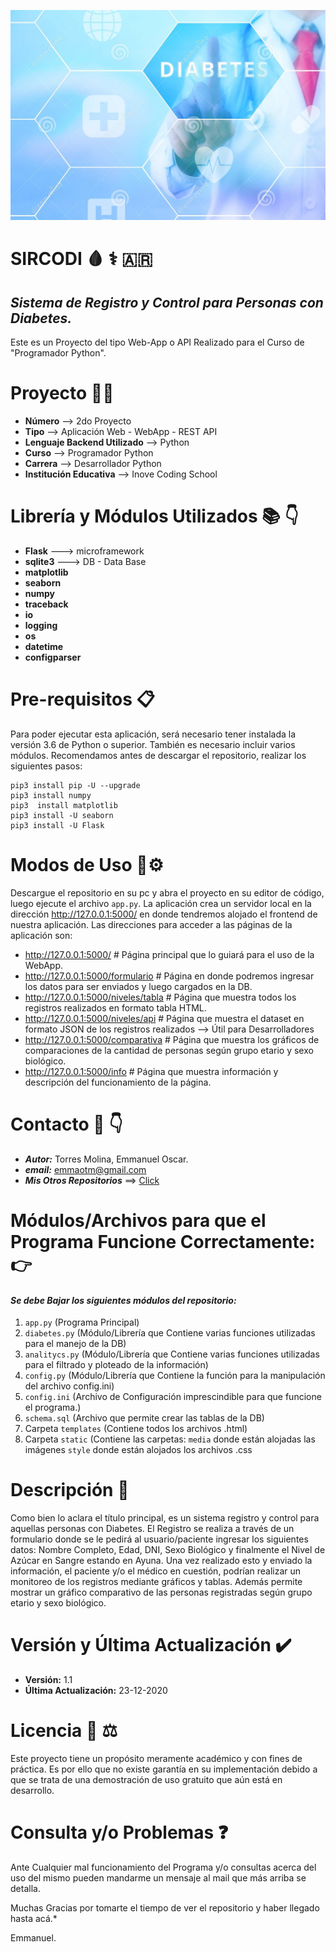 ![logotipo](static/media/diabetes.jpg)
# **SIRCODI** :drop_of_blood: :medical_symbol: :argentina:
 ## *Sistema de Registro y Control para Personas con Diabetes.* 
 Este es un Proyecto del tipo Web-App o API Realizado para el Curso de "Programador Python".
 
 
# **Proyecto** :technologist:
 - **Número** --> 2do Proyecto
 - **Tipo** --> Aplicación Web - WebApp - REST API
 - **Lenguaje Backend Utilizado** --> Python
 - **Curso** --> Programador Python 
 - **Carrera** --> Desarrollador Python
 - **Institución Educativa** --> Inove Coding School
 
 
 # **Librería y Módulos Utilizados** :books: :point_down:
 - **Flask** ---> microframework
 - **sqlite3** ---> DB - Data Base
 - **matplotlib**
 - **seaborn**
 - **numpy**
 - **traceback**
 - **io**
 - **logging**
 - **os**
 - **datetime**
 - **configparser**
 
 
 # **Pre-requisitos** 📋
Para poder ejecutar esta aplicación, será necesario tener instalada la versión 3.6 de Python o superior. También es necesario incluir varios módulos.
Recomendamos antes de descargar el repositorio, realizar los siguientes pasos:

```
pip3 install pip -U --upgrade
pip3 install numpy
pip3  install matplotlib
pip3 install -U seaborn
pip3 install -U Flask
```
 
 # **Modos de Uso** 🔧⚙️
Descargue el repositorio en su pc y abra el proyecto en su editor de código, luego ejecute el archivo ```app.py```. La aplicación crea un servidor local en la dirección http://127.0.0.1:5000/ en donde tendremos alojado el frontend de nuestra aplicación. Las direcciones para acceder a las páginas de la aplicación son:

- http://127.0.0.1:5000/          # Página principal que lo guiará para el uso de la WebApp.
- http://127.0.0.1:5000/formulario # Página en donde podremos ingresar los datos para ser enviados y luego cargados en la DB.
- http://127.0.0.1:5000/niveles/tabla   # Página que muestra todos los registros realizados en formato tabla HTML.
- http://127.0.0.1:5000/niveles/api   # Página que muestra el dataset en formato JSON de los registros realizados --> Útil para Desarrolladores
- http://127.0.0.1:5000/comparativa   # Página que muestra los gráficos de comparaciones de la cantidad de personas según grupo etario y sexo biológico.
- http://127.0.0.1:5000/info   # Página que muestra información y descripción del funcionamiento de la página.
 
 
# **Contacto** :e-mail: :point_down:
 - ***Autor:*** Torres Molina, Emmanuel Oscar.
 - ***email:*** emmaotm@gmail.com
 - ***Mis Otros Repositorios*** ==> [Click](https://github.com/eotorresmolina?tab=repositories)


# **Módulos/Archivos para que el Programa Funcione Correctamente:** :point_right:
 #### *Se debe Bajar los siguientes módulos del repositorio:*
 1. ```app.py``` (Programa Principal)
 2. ```diabetes.py``` (Módulo/Librería que Contiene varias funciones utilizadas para el manejo de la DB)
 3. ```analitycs.py``` (Módulo/Librería que Contiene varias funciones utilizadas para el filtrado y ploteado de la información)
 4. ```config.py``` (Módulo/Librería que Contiene la función para la manipulación del archivo config.ini)
 5. ```config.ini``` (Archivo de Configuración imprescindible para que funcione el programa.)
 6. ```schema.sql``` (Archivo que permite crear las tablas de la DB)
 7. Carpeta ```templates``` (Contiene todos los archivos .html)
 8. Carpeta ```static``` (Contiene las carpetas: ```media``` donde están alojadas las imágenes ```style``` donde están alojados los archivos .css


# **Descripción** :page_facing_up:
 Como bien lo aclara el título principal, es un sistema registro y control para aquellas personas con Diabetes.
 El Registro se realiza a través de un formulario donde se le pedirá al usuario/paciente ingresar los siguientes datos: Nombre Completo, 
 Edad, DNI, Sexo Biológico y finalmente el Nivel de Azúcar en Sangre estando en Ayuna.
 Una vez realizado esto y enviado la información, el paciente y/o el médico en cuestión, podrían realizar un monitoreo de los registros mediante
 gráficos y tablas.
 Además permite mostrar un gráfico comparativo de las personas registradas según grupo etario y sexo biológico.
 

# **Versión y Última Actualización** :heavy_check_mark:
 - **Versión:** 1.1
 - **Última Actualización:** 23-12-2020


# Licencia 📄 :balance_scale:
Este proyecto tiene un propósito meramente académico y con fines de práctica. Es por ello que no existe garantía en su implementación debido a que se trata de una demostración de uso gratuito que aún está en desarrollo. 


# **Consulta y/o Problemas** :question:
  Ante Cualquier mal funcionamiento del Programa y/o consultas acerca del uso del mismo pueden mandarme un mensaje al mail que más arriba se detalla.
  
  Muchas Gracias por tomarte el tiempo de ver el repositorio y haber llegado hasta acá.*
  
  Emmanuel.
